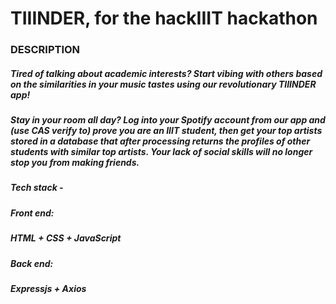 # TIIINDER, for the hackIIIT hackathon

### DESCRIPTION
##### Tired of talking about academic interests? Start vibing with others based on the similarities in your music tastes using our revolutionary TIIINDER app!
##### Stay in your room all day? Log into your Spotify account from our app and (use CAS verify to) prove you are an IIIT student, then get your top artists stored in a database that after processing returns the profiles of other students with similar top artists. Your lack of social skills will no longer stop you from making friends.

##### Tech stack - 
##### Front end:
##### HTML + CSS + JavaScript 
##### Back end:
##### Expressjs + Axios
